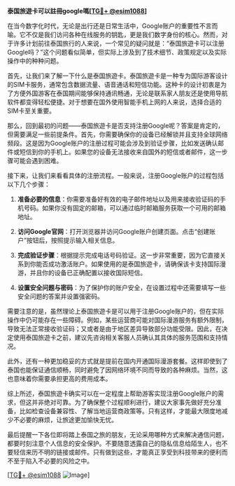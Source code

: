 **泰国旅遊卡可以註冊google嗎[[TG💪+ @esim1088](https://t.me/s/esim1088)]**

在当今数字化时代，无论是出行还是日常生活中，Google账户的重要性不言而喻。它不仅是我们访问各种在线服务的钥匙，更是我们数字身份的核心。然而，对于许多计划前往泰国旅行的人来说，一个常见的疑问就是：“泰国旅遊卡可以注册Google吗？”这个问题看似简单，但实际上涉及到了技术细节、政策规定以及实际操作中的种种问题。

首先，让我们来了解一下什么是泰国旅遊卡。泰国旅遊卡是一种专为国际游客设计的SIM卡服务，通常包含数据流量、语音通话和短信功能。这种卡的设计初衷是为了方便外国游客在泰国期间能够保持通讯畅通，无论是联系家人朋友还是使用导航软件都变得轻松便捷。对于想要在国外使用智能手机上网的人来说，选择合适的SIM卡至关重要。

那么，回到最初的问题——泰国旅遊卡是否支持注册Google呢？答案是肯定的，但需要满足一些前提条件。首先，你需要确保你的设备已经解锁并且支持全球网络频段。这是因为Google账户的注册过程可能会涉及到验证步骤，比如发送确认邮件或短信到你的手机上。如果您的设备无法接收来自国外的短信或者邮件，这一步骤可能会遇到困难。

接下来，让我们来看看具体的注册流程。一般来说，注册Google账户的过程包括以下几个步骤：

1. **准备必要的信息**：你需要准备好有效的电子邮件地址以及用来接收验证码的手机号码。如果你没有固定的邮箱，可以通过临时邮箱服务获取一个可用的邮箱地址。
   
2. **访问Google官网**：打开浏览器并访问Google账户创建页面。点击“创建账户”按钮后，按照提示输入相关信息。

3. **完成验证步骤**：根据提示完成电话号码验证。这一步非常重要，因为它直接关系到你能否成功激活账户。如果使用的是泰国旅遊卡，请确保该卡支持国际漫游，并且你的设备已正确配置以接收国际短信。

4. **设置安全问题与密码**：为了保护你的账户安全，在设置过程中还需要填写一些安全问题的答案并设置强密码。

需要注意的是，虽然理论上泰国旅遊卡是可以用于注册Google账户的，但在实际操作中仍可能存在一些障碍。例如，某些运营商可能对国际漫游服务有额外限制，导致无法正常接收验证码；又或者是由于地区差异导致部分功能受限。因此，在决定使用泰国旅遊卡之前，建议先咨询相关客服人员确认其具体的服务范围和支持情况。

此外，还有一种更加稳妥的方式就是提前在国内开通国际漫游套餐。这样即使到了泰国也能保证通信顺畅，同时避免了因网络环境不同而导致的各种麻烦。当然，这也意味着你需要承担更高的费用成本。

综上所述，泰国旅遊卡确实可以在一定程度上帮助游客实现注册Google账户的需求，但这并非绝对可靠。为了确保整个过程顺利进行，建议大家事先做好充分准备，比如检查设备兼容性、了解当地运营商政策等。只有这样，才能最大限度地减少不必要的麻烦，让旅途更加愉快无忧。

最后提醒一下各位即将踏上泰国之旅的朋友，无论采用哪种方式来解决通信问题，都要时刻注意个人信息的安全保护。不要随意透露自己的隐私信息给陌生人，也不要轻信来历不明的链接或邮件。只有做到这些，才能真正享受到科技带来的便利而不至于陷入不必要的风险之中。

[[TG💪+ @esim1088](https://t.me/s/esim1088) ![Image](https://i.postimg.cc/4NQfJmqS/Snipaste-2025-05-13-00-14-12.png)]